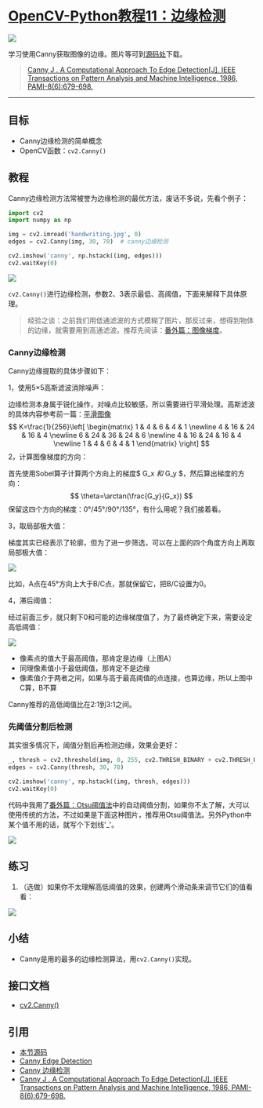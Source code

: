 # [OpenCV-Python教程11：边缘检测](http://codec.wang/opencv-python-edge-detection/)

![](http://blog.codec.wang/cv2_canny_edge_detection_threshold.jpg)

学习使用Canny获取图像的边缘。<!-- more -->图片等可到[源码处](#引用)下载。

> [Canny J . A Computational Approach To Edge Detection[J]. IEEE Transactions on Pattern Analysis and Machine Intelligence, 1986, PAMI-8(6):679-698.](https://www.computer.org/cms/Computer.org/Transactions%20Home%20Pages/TPAMI/PDFs/top_ten_6.pdf)

---

## 目标

- Canny边缘检测的简单概念
- OpenCV函数：`cv2.Canny()`

## 教程

Canny边缘检测方法常被誉为边缘检测的最优方法，废话不多说，先看个例子：

```python
import cv2
import numpy as np

img = cv2.imread('handwriting.jpg', 0)
edges = cv2.Canny(img, 30, 70)  # canny边缘检测

cv2.imshow('canny', np.hstack((img, edges)))
cv2.waitKey(0)
```

![](http://blog.codec.wang/cv2_canny_edge_detection.jpg)

`cv2.Canny()`进行边缘检测，参数2、3表示最低、高阈值，下面来解释下具体原理。

> 经验之谈：之前我们用低通滤波的方式模糊了图片，那反过来，想得到物体的边缘，就需要用到高通滤波。推荐先阅读：[番外篇：图像梯度](/opencv-python-extra-image-gradients/)。

### Canny边缘检测

Canny边缘提取的具体步骤如下：

1，使用5×5高斯滤波消除噪声：

边缘检测本身属于锐化操作，对噪点比较敏感，所以需要进行平滑处理。高斯滤波的具体内容参考前一篇：[平滑图像](/opencv-python-smoothing-images/)
$$
K=\frac{1}{256}\left[
 \begin{matrix}
   1 & 4 & 6 & 4 & 1 \newline
   4 & 16 & 24 & 16 & 4  \newline
   6 & 24 & 36 & 24 & 6  \newline
   4 & 16 & 24 & 16 & 4  \newline
   1 & 4 & 6 & 4 & 1
  \end{matrix}
  \right]
$$
2，计算图像梯度的方向：

首先使用Sobel算子计算两个方向上的梯度$ G_x $和$ G_y $，然后算出梯度的方向：
$$
\theta=\arctan(\frac{G_y}{G_x})
$$
保留这四个方向的梯度：0°/45°/90°/135°，有什么用呢？我们接着看。

3，取局部极大值：

梯度其实已经表示了轮廓，但为了进一步筛选，可以在上面的四个角度方向上再取局部极大值：

![](http://blog.codec.wang/cv2_understand_canny_direction.jpg)

比如，A点在45°方向上大于B/C点，那就保留它，把B/C设置为0。

4，滞后阈值：

经过前面三步，就只剩下0和可能的边缘梯度值了，为了最终确定下来，需要设定高低阈值：

![](http://blog.codec.wang/cv2_understand_canny_max_min_val.jpg)

- 像素点的值大于最高阈值，那肯定是边缘（上图A）
- 同理像素值小于最低阈值，那肯定不是边缘
- 像素值介于两者之间，如果与高于最高阈值的点连接，也算边缘，所以上图中C算，B不算

Canny推荐的高低阈值比在2:1到3:1之间。

### 先阈值分割后检测

其实很多情况下，阈值分割后再检测边缘，效果会更好：

```python
_, thresh = cv2.threshold(img, 0, 255, cv2.THRESH_BINARY + cv2.THRESH_OTSU)
edges = cv2.Canny(thresh, 30, 70)

cv2.imshow('canny', np.hstack((img, thresh, edges)))
cv2.waitKey(0)
```

代码中我用了[番外篇：Otsu阈值法](/opencv-python-extra-otsu-thresholding/)中的自动阈值分割，如果你不太了解，大可以使用传统的方法，不过如果是下面这种图片，推荐用Otsu阈值法。另外Python中某个值不用的话，就写个下划线'_'。

![](http://blog.codec.wang/cv2_canny_edge_detection_threshold.jpg)

## 练习

1. （选做）如果你不太理解高低阈值的效果，创建两个滑动条来调节它们的值看看：

![](http://blog.codec.wang/cv2_trackbar_maxval_minval_canny.gif)

## 小结

- Canny是用的最多的边缘检测算法，用`cv2.Canny()`实现。

## 接口文档

- [cv2.Canny()](https://docs.opencv.org/4.0.0/dd/d1a/group__imgproc__feature.html#ga04723e007ed888ddf11d9ba04e2232de)

## 引用

- [本节源码](https://github.com/codecwang/OpenCV-Python-Tutorial/tree/master/11-Edge-Detection)
- [Canny Edge Detection](http://opencv-python-tutroals.readthedocs.io/en/latest/py_tutorials/py_imgproc/py_canny/py_canny.html)
- [Canny 边缘检测](http://www.opencv.org.cn/opencvdoc/2.3.2/html/doc/tutorials/imgproc/imgtrans/canny_detector/canny_detector.html)
- [Canny J . A Computational Approach To Edge Detection[J]. IEEE Transactions on Pattern Analysis and Machine Intelligence, 1986, PAMI-8(6):679-698.](https://www.computer.org/cms/Computer.org/Transactions%20Home%20Pages/TPAMI/PDFs/top_ten_6.pdf)